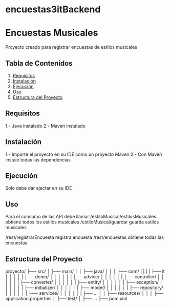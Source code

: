 # encuestas3itBackend


# Encuestas Musicales

Proyecto creado para registrar encuestas de estilos musicales

## Tabla de Contenidos

1. [Requisitos](#requisitos)
2. [Instalación](#instalación)
3. [Ejecución](#ejecución)
4. [Uso](#uso)
5. [Estructura del Proyecto](#estructura-del-proyecto)

 
## Requisitos

1.- Java instalado
2.- Maven instalado

## Instalación

1.- Importe el proyecto en su IDE como un proyecto Maven
2.- Con Maven instale todas las dependencias


## Ejecución

Solo debe dar ejectar en su IDE

## Uso

Para el consumo de las API debe llamar
/estiloMusical/estilosMusicales  obtiene todos los estilos musicales
/estiloMusical/guardar           guarda estilos musicales

/rest/registrarEncuesta          registra encuesta
/rest/encuestas                  obtiene todas las encuestas    

## Estructura del Proyecto
 
proyecto/
├── src/
│ ├── main/
│ │ ├── java/
│ │ │ ├── com/
| | | | ├── it
│ │ │ │ | ├── demo/
│ │ │ │ │ | ├── advice/
│ │ │ │ │ | ├── controller/
│ │ │ │ │ | ├── converter/
│ │ │ │ │ | ├── entity/
│ │ │ │ │ | ├── exception/
│ │ │ │ │ | ├── initializer/
│ │ │ │ │ | ├── model/
│ │ │ │ │ | ├── repository/
│ │ │ │ │ | ├── services/
│ │ │ │ │ | ├── ...
│ │ ├── resources/
│ │ │ ├── application.properties
│ ├── test/
│ ├── ...
├── pom.xml
